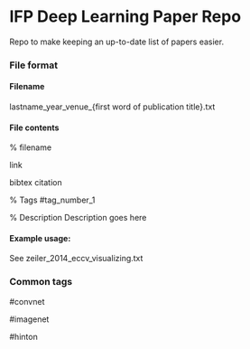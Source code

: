 IFP Deep Learning Paper Repo
============================
Repo to make keeping an up-to-date list of papers easier.

### File format
#### Filename
lastname_year_venue_{first word of publication title}.txt

#### File contents
% filename

link

bibtex citation

% Tags
#tag_number_1

% Description
Description goes here

#### Example usage:
See zeiler_2014_eccv_visualizing.txt

### Common tags
\#convnet

\#imagenet

\#hinton
